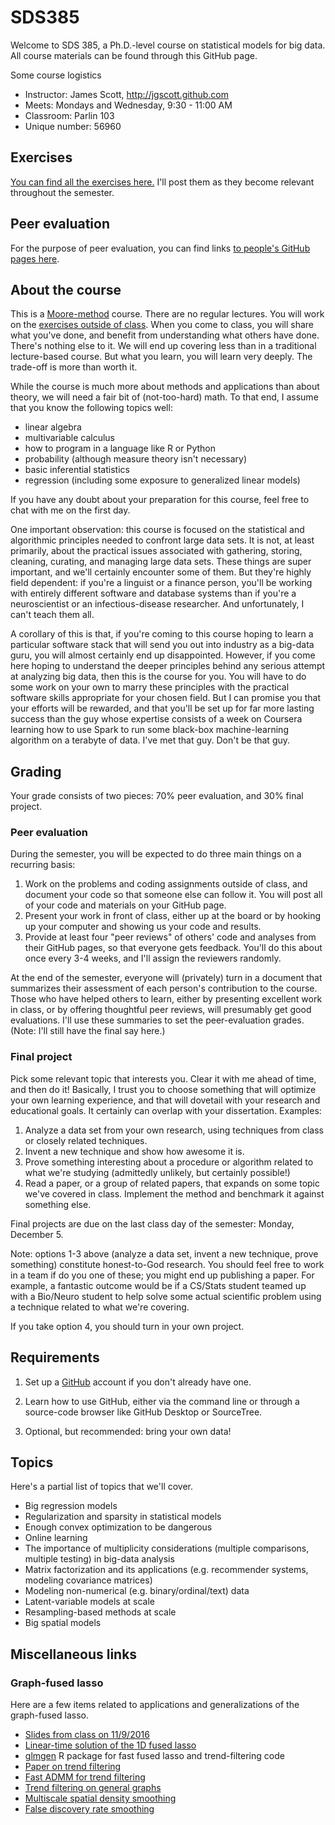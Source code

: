 # SDS385

Welcome to SDS 385, a Ph.D.-level course on statistical models for big data.  All course materials can be found through this GitHub page.  

Some course logistics   
- Instructor: James Scott, <http://jgscott.github.com>  
- Meets: Mondays and Wednesday, 9:30 - 11:00 AM
- Classroom: Parlin 103
- Unique number: 56960

## Exercises 

[You can find all the exercises here.](exercises/)  I'll post them as they become relevant throughout the semester.

## Peer evaluation  

For the purpose of peer evaluation, you can find links [to people's GitHub pages here](team/).  


## About the course

This is a [Moore-method](https://en.wikipedia.org/wiki/Moore_method) course.  There are no regular lectures.  You will work on the [exercises outside of class](exercises/).  When you come to class, you will share what you've done, and benefit from understanding what others have done.  There's nothing else to it.  We will end up covering less than in a traditional lecture-based course.  But what you learn, you will learn very deeply.  The trade-off is more than worth it.   

While the course is much more about methods and applications than about theory, we will need a fair bit of (not-too-hard) math.  To that end, I assume that you know the following topics well:  
- linear algebra  
- multivariable calculus  
- how to program in a language like R or Python  
- probability (although measure theory isn't necessary)  
- basic inferential statistics  
- regression (including some exposure to generalized linear models)  

If you have any doubt about your preparation for this course, feel free to chat with me on the first day.  

One important observation: this course is focused on the statistical and algorithmic principles needed to confront large data sets.  It is not, at least primarily, about the practical issues associated with gathering, storing, cleaning, curating, and managing large data sets.  These things are super important, and we'll certainly encounter some of them.  But they're highly field dependent: if you're a linguist or a finance person, you'll be working with entirely different software and database systems than if you're a neuroscientist or an infectious-disease researcher.  And unfortunately, I can't teach them all.  

A corollary of this is that, if you're coming to this course hoping to learn a particular software stack that will send you out into industry as a big-data guru, you will almost certainly end up disappointed.  However, if you come here hoping to understand the deeper principles behind any serious attempt at analyzing big data, then this is the course for you.  You will have to do some work on your own to marry these principles with the practical software skills appropriate for your chosen field.  But I can promise you that your efforts will be rewarded, and that you'll be set up for far more lasting success than the guy whose expertise consists of a week on Coursera learning how to use Spark to run some black-box machine-learning algorithm on a terabyte of data.  I've met that guy.  Don't be that guy.  

## Grading

Your grade consists of two pieces: 70% peer evaluation, and 30% final project.

### Peer evaluation

During the semester, you will be expected to do three main things on a recurring basis:  
1) Work on the problems and coding assignments outside of class, and document your code so that someone else can follow it.  You will post all of your code and materials on your GitHub page.  
2) Present your work in front of class, either up at the board or by hooking up your computer and showing us your code and results.  
3) Provide at least four "peer reviews" of others' code and analyses from their GitHub pages, so that everyone gets feedback.  You'll do this about once every 3-4 weeks, and I'll assign the reviewers randomly.  

At the end of the semester, everyone will (privately) turn in a document that summarizes their assessment of each person's contribution to the course.  Those who have helped others to learn, either by presenting excellent work in class, or by offering thoughtful peer reviews, will presumably get good evaluations.  I'll use these summaries to set the peer-evaluation grades.  (Note: I'll still have the final say here.)  

### Final project  

Pick some relevant topic that interests you.  Clear it with me ahead of time, and then do it!  Basically, I trust you to choose something that will optimize your own learning experience, and that will dovetail with your research and educational goals.  It certainly can overlap with your dissertation.  Examples:  
1) Analyze a data set from your own research, using techniques from class or closely related techniques.  
2) Invent a new technique and show how awesome it is.  
3) Prove something interesting about a procedure or algorithm related to what we're studying (admittedly unlikely, but certainly possible!)  
4) Read a paper, or a group of related papers, that expands on some topic we've covered in class.  Implement the method and benchmark it against something else.  

Final projects are due on the last class day of the semester: Monday, December 5.  

Note: options 1-3 above (analyze a data set, invent a new technique, prove something) constitute honest-to-God research.  You should feel free to work in a team if do you one of these; you might end up publishing a paper.  For example, a fantastic outcome would be if a CS/Stats student teamed up with a Bio/Neuro student to help solve some actual scientific problem using a technique related to what we're covering.  

If you take option 4, you should turn in your own project.  

## Requirements  

1) Set up a [GitHub](www.github.com) account if you don't already have one.  

2) Learn how to use GitHub, either via the command line or through a source-code browser like GitHub Desktop or SourceTree.   

3) Optional, but recommended: bring your own data!  


## Topics

Here's a partial list of topics that we'll cover.   

- Big regression models  
- Regularization and sparsity in statistical models  
- Enough convex optimization to be dangerous  
- Online learning  
- The importance of multiplicity considerations (multiple comparisons, multiple testing) in big-data analysis  
- Matrix factorization and its applications (e.g. recommender systems, modeling covariance matrices)    
- Modeling non-numerical (e.g. binary/ordinal/text) data  
- Latent-variable models at scale  
- Resampling-based methods at scale  
- Big spatial models  

## Miscellaneous links  

### Graph-fused lasso    

Here are a few items related to applications and generalizations of the graph-fused lasso.

- [Slides from class on 11/9/2016](misc/class_version.pdf)  
- [Linear-time solution of the 1D fused lasso](http://www.tandfonline.com/doi/abs/10.1080/10618600.2012.681238)    
- [glmgen](https://github.com/statsmaths/glmgen) R package for fast fused lasso and trend-filtering code  
- [Paper on trend filtering](https://arxiv.org/abs/1304.2986)  
- [Fast ADMM for trend filtering](https://arxiv.org/abs/1406.2082)  
- [Trend filtering on general graphs](https://arxiv.org/abs/1410.7690)  
- [Multiscale spatial density smoothing](https://arxiv.org/abs/1507.07271)  
- [False discovery rate smoothing](https://arxiv.org/abs/1411.6144)  
